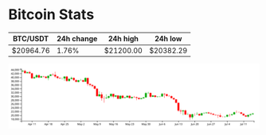 # Bitcoin Stats

BTC/USDT|24h change|24h high|24h low|
|---|---|---|---|
|$20964.76|1.76%|$21200.00|$20382.29|

<img src="./chart.svg">
